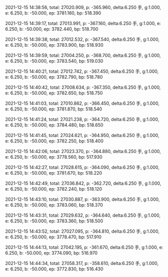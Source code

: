 2021-12-15 14:38:56, total: 27020.909, p: -365.960, delta:6.250 手, g:1.000, e: 6.250, b: -50.000, ep: 3781.160, bp: 518.390

2021-12-15 14:39:17, total: 27013.991, p: -367.160, delta:6.250 手, g:1.000, e: 6.250, b: -50.000, ep: 3782.440, bp: 518.700

2021-12-15 14:39:38, total: 27012.532, p: -367.540, delta:6.250 手, g:1.000, e: 6.250, b: -50.000, ep: 3783.900, bp: 518.930

2021-12-15 14:39:59, total: 27004.250, p: -368.700, delta:6.250 手, g:1.000, e: 6.250, b: -50.000, ep: 3783.540, bp: 519.030

2021-12-15 14:40:21, total: 27012.742, p: -367.450, delta:6.250 手, g:1.000, e: 6.250, b: -50.000, ep: 3782.790, bp: 518.780

2021-12-15 14:40:42, total: 27008.634, p: -367.350, delta:6.250 手, g:1.000, e: 6.250, b: -50.000, ep: 3782.650, bp: 518.750

2021-12-15 14:41:03, total: 27010.862, p: -366.450, delta:6.250 手, g:1.000, e: 6.250, b: -50.000, ep: 3781.870, bp: 518.540

2021-12-15 14:41:24, total: 27021.238, p: -364.720, delta:6.250 手, g:1.000, e: 6.250, b: -50.000, ep: 3784.480, bp: 518.650

2021-12-15 14:41:45, total: 27024.621, p: -364.950, delta:6.250 手, g:1.000, e: 6.250, b: -50.000, ep: 3782.250, bp: 518.400

2021-12-15 14:42:06, total: 27023.370, p: -364.880, delta:6.250 手, g:1.000, e: 6.250, b: -50.000, ep: 3778.560, bp: 517.930

2021-12-15 14:42:27, total: 27028.615, p: -364.090, delta:6.250 手, g:1.000, e: 6.250, b: -50.000, ep: 3781.670, bp: 518.220

2021-12-15 14:42:49, total: 27036.842, p: -362.720, delta:6.250 手, g:1.000, e: 6.250, b: -50.000, ep: 3782.240, bp: 518.120

2021-12-15 14:43:10, total: 27030.887, p: -363.900, delta:6.250 手, g:1.000, e: 6.250, b: -50.000, ep: 3783.060, bp: 518.370

2021-12-15 14:43:31, total: 27029.632, p: -364.640, delta:6.250 手, g:1.000, e: 6.250, b: -50.000, ep: 3783.360, bp: 518.500

2021-12-15 14:43:52, total: 27027.095, p: -364.810, delta:6.250 手, g:1.000, e: 6.250, b: -50.000, ep: 3778.470, bp: 517.910

2021-12-15 14:44:13, total: 27042.195, p: -361.670, delta:6.250 手, g:1.000, e: 6.250, b: -50.000, ep: 3774.090, bp: 516.970

2021-12-15 14:44:34, total: 27058.317, p: -358.610, delta:6.250 手, g:1.000, e: 6.250, b: -50.000, ep: 3772.830, bp: 516.430